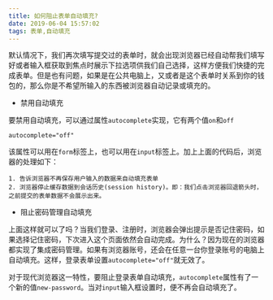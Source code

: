 ```yaml
---
title: 如何阻止表单自动填充?
date: 2019-06-04 15:57:02
tags: 表单,自动填充
---
```


默认情况下，我们再次填写提交过的表单时，就会出现浏览器已经自动帮我们填写好或者输入框获取到焦点时展示下拉选项供我们自己选择，这样方便我们快捷的完成表单。但是也有问题，如果是在公共电脑上，又或者是这个表单时关系到你的钱包的，那么你是不希望所输入的东西被浏览器自动记录或填充的。

- 禁用自动填充

要禁用自动填充，可以通过属性`autocomplete`实现，它有两个值`on`和`off`

```
autocomplete="off"
```

该属性可以用在`form`标签上，也可以用在`input`标签上。加上上面的代码后，浏览器的处理如下：

    1. 告诉浏览器不再保存用户输入的数据来自动填充表单
    2. 浏览器停止缓存数据到会话历史(session history)。即：我们点击浏览器回退箭头时，之前提交的表单数据不会展示出来。

- 阻止密码管理自动填充

上面这样就可以了吗？当我们登录、注册时，浏览器会弹出提示是否记住密码，如果选择记住密码，下次进入这个页面依然会自动完成。为什么？因为现在的浏览器都实现了集成密码管理。如果有浏览器账号，还会在任意一台你登录账号的电脑上自动填充。这样，登录表单设置`autocomplete="off"`就无效了。

对于现代浏览器这一特性，要阻止登录表单自动填充，`autocomplete`属性有了一个新的值`new-password`。当对`input`输入框设置时，便不再会自动填充了。